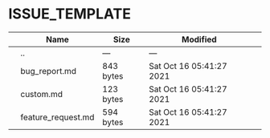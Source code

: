 ISSUE\_TEMPLATE
===============

<table><thead><tr class="header"><th></th><th>Name</th><th>Size</th><th>Modified</th><th></th></tr></thead><tbody><tr class="odd"><td></td><td><span class="goup">..</span></td><td>—</td><td>—</td><td></td></tr><tr class="even"><td></td><td><span class="name">bug_report.md</span></td><td>843 bytes</td><td>Sat Oct 16 05:41:27 2021</td><td></td></tr><tr class="odd"><td></td><td><span class="name">custom.md</span></td><td>123 bytes</td><td>Sat Oct 16 05:41:27 2021</td><td></td></tr><tr class="even"><td></td><td><span class="name">feature_request.md</span></td><td>594 bytes</td><td>Sat Oct 16 05:41:27 2021</td><td></td></tr></tbody></table>
